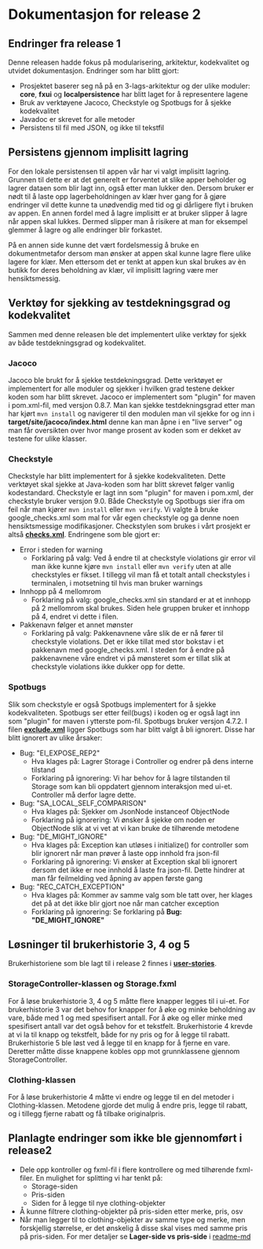# Dokumentasjon for release 2

## Endringer fra release 1

Denne releasen hadde fokus på modularisering, arkitektur, kodekvalitet og utvidet dokumentasjon. Endringer som har blitt gjort:

- Prosjektet baserer seg nå på en 3-lags-arkitektur og der ulike moduler: **core**, **fxui** og **localpersistence** har blitt laget for å representere lagene
- Bruk av verktøyene Jacoco, Checkstyle og Spotbugs for å sjekke kodekvalitet
- Javadoc er skrevet for alle metoder
- Persistens til fil med JSON, og ikke til tekstfil

## Persistens gjennom implisitt lagring

For den lokale persistensen til appen vår har vi valgt implisitt lagring. Grunnen til dette er at det generelt er forventet at slike apper beholder og lagrer dataen som blir lagt inn, også etter man lukker den. Dersom bruker er nødt til å laste opp lagerbeholdningen av klær hver gang for å gjøre endringer vil dette kunne ta unødvendig med tid og gi dårligere flyt i bruken av appen. En annen fordel med å lagre implisitt er at bruker slipper å lagre når appen skal lukkes. Dermed slipper man å risikere at man for eksempel glemmer å lagre og alle endringer blir forkastet.

På en annen side kunne det vært fordelsmessig å bruke en dokumentmetafor dersom man ønsker at appen skal kunne lagre flere ulike lagere for klær. Men ettersom det er tenkt at appen kun skal brukes av èn butikk for deres beholdning av klær, vil implisitt lagring være mer hensiktsmessig.

## Verktøy for sjekking av testdekningsgrad og kodekvalitet

Sammen med denne releasen ble det implementert ulike verktøy for sjekk av både testdekningsgrad og kodekvalitet. 

### Jacoco

Jacoco ble brukt for å sjekke testdekningsgrad. Dette verktøyet er implementert for alle moduler og sjekker i hvilken grad testene dekker koden som har blitt skrevet. Jacoco er implementert som "plugin" for maven i pom.xml-fil, med versjon 0.8.7. Man kan sjekke testdekningsgrad etter man har kjørt `mvn install` og navigerer til den modulen man vil sjekke for og inn i **target/site/jacoco/index.html** denne kan man åpne i en "live server" og man får oversikten over hvor mange prosent av koden som er dekket av testene for ulike klasser.

### Checkstyle

Checkstyle har blitt implementert for å sjekke kodekvaliteten. Dette verktøyet skal sjekke at Java-koden som har blitt skrevet følger vanlig kodestandard. Checkstyle er lagt inn som "plugin" for maven i pom.xml, der checkstyle bruker versjon 9.0. Både Checkstyle og Spotbugs sier ifra om feil når man kjører `mvn install` eller `mvn verify`. Vi valgte å bruke google_checks.xml som mal for vår egen checkstyle og ga denne noen hensiktsmessige modifikasjoner. Checkstylen som brukes i vårt prosjekt er altså **[checks.xml](/clothingStorage/config/checkstyle/checks.xml)**. Endringene som ble gjort er:

- Error i steden for warning
  - Forklaring på valg: Ved å endre til at checkstyle violations gir error vil man ikke kunne kjøre `mvn install` eller `mvn verify` uten at alle checkstyles er fikset.
    I tillegg vil man få et totalt antall checkstyles i terminalen, i motsetning til hvis man bruker warnings
- Innhopp på 4 mellomrom
  - Forklaring på valg: google_checks.xml sin standard er at et innhopp på 2 mellomrom skal brukes. Siden hele gruppen bruker et innhopp på 4, endret vi dette i filen.
- Pakkenavn følger et annet mønster
  - Forklaring på valg: Pakkenavnene våre slik de er nå fører til checkstyle violations. Det er ikke tillat med stor bokstav i et pakkenavn med google_checks.xml. I steden for å endre på pakkenavnene våre endret vi på mønsteret som er tillat slik at checkstyle violations ikke dukker opp for dette.

### Spotbugs

Slik som checkstyle er også Spotbugs implementert for å sjekke kodekvaliteten. Spotbugs ser etter feil(bugs) i koden og er også lagt inn som "plugin" for maven i ytterste pom-fil. Spotbugs bruker versjon 4.7.2. I filen **[exclude.xml](/clothingStorage/config/spotbugs/exclude.xml)** ligger Spotbugs som har blitt valgt å bli ignorert. Disse har blitt ignorert av ulike årsaker:

- Bug: "EI_EXPOSE_REP2"
  - Hva klages på: Lagrer Storage i Controller og endrer på dens interne tilstand
  - Forklaring på ignorering: Vi har behov for å lagre tilstanden til Storage som kan bli oppdatert gjennom interaksjon med ui-et. Controller må derfor lagre dette.
- Bug: "SA_LOCAL_SELF_COMPARISON"
  - Hva klages på: Sjekker om JsonNode instanceof ObjectNode
  - Forklaring på ignorering: Vi ønsker å sjekke om noden er ObjectNode slik at vi vet at vi kan bruke de tilhørende metodene
- Bug: "DE_MIGHT_IGNORE"
  - Hva klages på: Exception kan utløses i initialize() for controller som blir ignorert når man prøver å laste opp innhold fra json-fil
  - Forklaring på ignorering: Vi ønsker at Exception skal bli ignorert dersom det ikke er noe innhold å laste fra json-fil. Dette hindrer at man får feilmelding ved åpning av appen første gang
- Bug: "REC_CATCH_EXCEPTION"
  - Hva klages på: Kommer av samme valg som ble tatt over, her klages det på at det ikke blir gjort noe når man catcher exception
  - Forklaring på ignorering: Se forklaring på **Bug: "DE_MIGHT_IGNORE"**


## Løsninger til brukerhistorie 3, 4 og 5

Brukerhistoriene som ble lagt til i release 2 finnes i **[user-stories](/docs/release2/user-stories.md)**.

### StorageController-klassen og Storage.fxml

For å løse brukerhistorie 3, 4 og 5 måtte flere knapper legges til i ui-et. For brukerhistorie 3 var det behov for knapper for å øke og minke beholdning av vare, både med 1 og med spesifisert antall. For å øke og eller minke med spesifisert antall var det også behov for et tekstfelt. Brukerhistorie 4 krevde at vi la til knapp og tekstfelt, både for ny pris og for å legge til rabatt. Brukerhistorie 5 ble løst ved å legge til en knapp for å fjerne en vare. Deretter måtte disse knappene kobles opp mot grunnklassene gjennom StorageController.

### Clothing-klassen

For å løse brukerhistorie 4 måtte vi endre og legge til en del metoder i Clothing-klassen. Metodene gjorde det mulig å endre pris, legge til rabatt, og i tillegg fjerne rabatt og få tilbake originalpris.

## Planlagte endringer som ikke ble gjennomført i release2

- Dele opp kontroller og fxml-fil i flere kontrollere og med tilhørende fxml-filer. En mulighet for splitting vi har tenkt på:
  - Storage-siden
  - Pris-siden
  - Siden for å legge til nye clothing-objekter
- Å kunne filtrere clothing-objekter på pris-siden etter merke, pris, osv
- Når man legger til to clothing-objekter av samme type og merke, men forskjellig størrelse, er det ønskelig å disse skal vises med samme pris på pris-siden. For mer detaljer se **Lager-side vs pris-side** i [readme-md](clothingStorage/../../clothingStorage/readme.md)